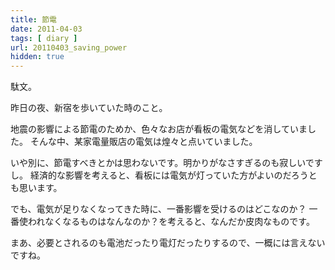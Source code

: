 ```yaml
---
title: 節電
date: 2011-04-03
tags: [ diary ]
url: 20110403_saving_power
hidden: true
---
```

駄文。

昨日の夜、新宿を歩いていた時のこと。

地震の影響による節電のためか、色々なお店が看板の電気などを消していました。
そんな中、某家電量販店の電気は煌々と点いていました。

いや別に、節電すべきとかは思わないです。明かりがなさすぎるのも寂しいですし。
経済的な影響を考えると、看板には電気が灯っていた方がよいのだろうとも思います。

でも、電気が足りなくなってきた時に、一番影響を受けるのはどこなのか？
一番使われなくなるものはなんなのか？を考えると、なんだか皮肉なものです。

まあ、必要とされるのも電池だったり電灯だったりするので、一概には言えないですね。
